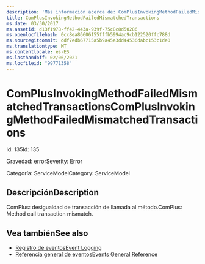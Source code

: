 ```yaml
---
description: 'Más información acerca de: ComPlusInvokingMethodFailedMismatchedTransactions'
title: ComPlusInvokingMethodFailedMismatchedTransactions
ms.date: 03/30/2017
ms.assetid: d13f1978-ff42-443a-939f-75c8c8d50286
ms.openlocfilehash: 0cc8ea86606f55fffb5994ac9cb122520ffc788d
ms.sourcegitcommit: ddf7edb67715a5b9a45e3dd44536dabc153c1de0
ms.translationtype: MT
ms.contentlocale: es-ES
ms.lasthandoff: 02/06/2021
ms.locfileid: "99771358"
---
```

# <a name="complusinvokingmethodfailedmismatchedtransactions"></a><span data-ttu-id="46f6c-103">ComPlusInvokingMethodFailedMismatchedTransactions</span><span class="sxs-lookup"><span data-stu-id="46f6c-103">ComPlusInvokingMethodFailedMismatchedTransactions</span></span>

<span data-ttu-id="46f6c-104">Id: 135</span><span class="sxs-lookup"><span data-stu-id="46f6c-104">Id: 135</span></span>  
  
 <span data-ttu-id="46f6c-105">Gravedad: error</span><span class="sxs-lookup"><span data-stu-id="46f6c-105">Severity: Error</span></span>  
  
 <span data-ttu-id="46f6c-106">Categoría: ServiceModel</span><span class="sxs-lookup"><span data-stu-id="46f6c-106">Category: ServiceModel</span></span>  
  
## <a name="description"></a><span data-ttu-id="46f6c-107">Descripción</span><span class="sxs-lookup"><span data-stu-id="46f6c-107">Description</span></span>  

 <span data-ttu-id="46f6c-108">ComPlus: desigualdad de transacción de llamada al método.</span><span class="sxs-lookup"><span data-stu-id="46f6c-108">ComPlus: Method call transaction mismatch.</span></span>  
  
## <a name="see-also"></a><span data-ttu-id="46f6c-109">Vea también</span><span class="sxs-lookup"><span data-stu-id="46f6c-109">See also</span></span>

- [<span data-ttu-id="46f6c-110">Registro de eventos</span><span class="sxs-lookup"><span data-stu-id="46f6c-110">Event Logging</span></span>](index.md)
- [<span data-ttu-id="46f6c-111">Referencia general de eventos</span><span class="sxs-lookup"><span data-stu-id="46f6c-111">Events General Reference</span></span>](events-general-reference.md)

